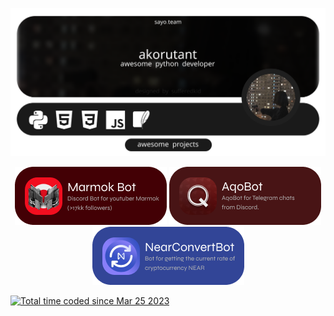 <p align="center">
  <img src="https://raw.githubusercontent.com/sufferedkid/sufferedkid/c0057198b9e417aa0299c7422c9e58fb84be3715/sayoteam/akorutant.svg">
</p>
<p align="center">
  <img src="https://github.com/sufferedkid/sufferedkid/blob/main/projects/marmok.png?raw=true" href="https://discord.com/invite/marmok">
  <img src="https://github.com/sufferedkid/sufferedkid/blob/main/projects/aqobot.png?raw=true" href="https://t.me/AqoTgBot">
  <img src="https://github.com/sufferedkid/sufferedkid/blob/main/projects/nearbot.png?raw=true" href="https://t.me/nearconvertbot">
</p>
<a href="https://wakatime.com/@e2694818-da37-420a-aa7b-46ea74644d7b"><img src="https://wakatime.com/badge/user/e2694818-da37-420a-aa7b-46ea74644d7b.svg" alt="Total time coded since Mar 25 2023" /></a>
